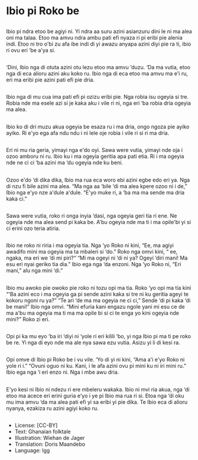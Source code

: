 # Ibio pi Roko be

##
Ibio pi ndra etoo be agiyi ni. Yi ndra
aa suru azini asianzuru dini le ni ma
alea oni ma talaa. Etoo ma amvu
ndra ambu pati efi nyaza ri pi eribi
pie alenia indi. Etoo ni tro o'bi zu
afa ibe indi di yi awazu anyapa azini
diyi pie ra ti, ibio ri ovu eri ‘be a'ya
si.

##
‘Dini, Ibio nga di otuta azini otu lezu
etoo ma amvu ‘duzu. ‘Da ma vutia,
etoo nga di eca alioru azini aku koko
ru. Ibio nga di eca etoo ma amvu
ma e'i ru, eri ma eribi pie azini pati
efi pie dria.

##
Ibio nga di mu cua ima pati efi pi
ozizu eribi pie. Nga robia isu ogeyia
si tre. Robia nde ma esele azi si je
kaka aku i vile ri ni, nga eri ‘ba robia
dria ogeyia ma alea.

##
Ibio ko di dri muzu akua ogeyia be
esaza ru i ma dria, ongo ngoza pie
ayiko ayiko.
Ri e'yo ega afa ndu ndu i ni lele oje
robia i vile ri si ri ma dria.

##
Eri ni mu ria geria, yimayi nga e'do
oyi. Sawa were vutia, yimayi nde
oja i ozoo amboru ni ru. Ibio ku i ma
ogeyia geritia apa pati etia. Ri i ma
ogeyia nde ne ci ci ‘ba azini ma ‘du
ogeyia nde ku beni.

##
Ozoo e'do ‘di dika dika, Ibio ma rua
eca woro ebi azini egbe edo eri ya.
Nga di nzu fi bile azini ma alea. “Ma
nga aa ‘bile ‘di ma alea kpere ozoo
ni i de,” Ibio nga e'yo nze a'dule
a'dule. “E'yo muke ri, a ‘ba ma ma
sende ma dria kaka ci.”

##
Sawa were vutia, roko ri onga inyia
‘dasi, nga ogeyia geri tia ri ene. Ne
ogeyia nde ma alea send pi kaka
be. A'bu ogeyia nde ma ti i ma
opile'bi yi si ci erini ozo teria atiria.

##
Ibio ne roko ni riria i ma ogeyia tia.
Nga ‘yo Roko ni kini, “Ee, ma agiyi
awadifo mini ma ogeyia ma ta
mbaleri si ‘do.” Roko nga omvi kini,
“ ee, ngaka, ma eri we ‘di mi piri?“
“Mi ma ogeyi ni ‘di ni ya? Ogeyi ‘diri
mani! Ma esu eri nyai geriko tia
dia.” Ibio ega nga ‘da enzoni. Nga
‘yo Roko ni, “Eri mani,” alu nga mini
‘di.”

##
Ibio mu awoko pie owoko pie roko ni
tozu opi ma tia. Roko ‘yo opi ma tia
kini “'Ba azini eco i ma ogeyia ga pi
sende azini kaka si tre ni ku geritia
ageyi te kokoru ngoni ru ya?” “Te ari
‘de ma ma ogeyia ne ci ci,” Sende
‘di pi kaka ‘di be mani!” Ibio nga
omvi. “Mini efuria kani engazu
ngole yani mi esu ce de ma a'bu ma
ogeyia ma ti ma ma opile bi si ci te
enga yo kini ogeyia nde mini?” Roko
zi eri.

##
Opi pi ka mu eyo ‘ba iri ‘diyi ni ‘yole
ri eri kilili ‘bo, yi nga Ibio pi ma ti pe
roko be re.
Yi nga di eyo nde ma ale nya sawa
ezu vutia. Asizu yi li di kesi ra.

##
Opi omve di Ibio pi Roko be i vu vile.
‘Yo di yi ni kini, “Ama a'i e'yo Roko
ni yole ri i.” “Ovuni oguo ni ku. Kani,
i le afa azini ovu pi mini ku ni iri
mini ru.” Ibio ega nga ‘i eri enzo ni.
Nga i mbe awu dria.

##
E'yo kesi ni Ibio ni ndezu ri ere
mbeleru wakaka.
Ibio ni mvi ria akua, nga ‘di etoo ma
acece eri erini guria e'yo i ye pi Ibio
ma rua ri si. Etoa nga ‘di oku mu
ima amvu ‘da ma alea pati efi yi sa
eribi yi pie dika. Te Ibio eca di alioru
nyanya, ezakiza ru azini agiyi koko
ru.

##
* License: [CC-BY]
* Text: Ghanaian folktale
* Illustration: Wiehan de Jager
* Translation: Doris Maandebo
* Language: lgg
